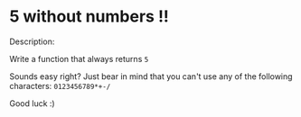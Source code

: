 # 5 without numbers !!
Description:

Write a function that always returns ```5```

Sounds easy right? Just bear in mind that you can't use any of the following characters: ```0123456789*+-/```

Good luck :)

